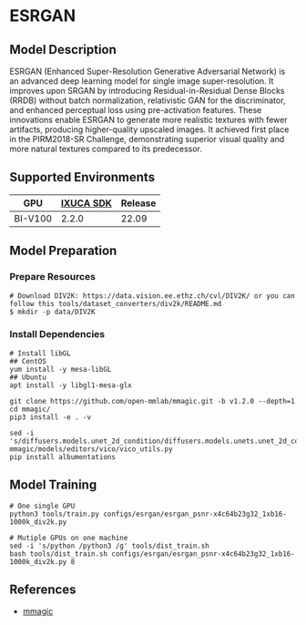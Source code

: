 # ESRGAN

## Model Description

ESRGAN (Enhanced Super-Resolution Generative Adversarial Network) is an advanced deep learning model for single image
super-resolution. It improves upon SRGAN by introducing Residual-in-Residual Dense Blocks (RRDB) without batch
normalization, relativistic GAN for the discriminator, and enhanced perceptual loss using pre-activation features. These
innovations enable ESRGAN to generate more realistic textures with fewer artifacts, producing higher-quality upscaled
images. It achieved first place in the PIRM2018-SR Challenge, demonstrating superior visual quality and more natural
textures compared to its predecessor.

## Supported Environments

| GPU    | [IXUCA SDK](https://gitee.com/deep-spark/deepspark#%E5%A4%A9%E6%95%B0%E6%99%BA%E7%AE%97%E8%BD%AF%E4%BB%B6%E6%A0%88-ixuca) | Release |
|--------|-----------|---------|
| BI-V100 | 2.2.0     |  22.09  |

## Model Preparation

### Prepare Resources

```shell
# Download DIV2K: https://data.vision.ee.ethz.ch/cvl/DIV2K/ or you can follow this tools/dataset_converters/div2k/README.md
$ mkdir -p data/DIV2K
```

### Install Dependencies

```shell
# Install libGL
## CentOS
yum install -y mesa-libGL
## Ubuntu
apt install -y libgl1-mesa-glx

git clone https://github.com/open-mmlab/mmagic.git -b v1.2.0 --depth=1
cd mmagic/
pip3 install -e . -v

sed -i 's/diffusers.models.unet_2d_condition/diffusers.models.unets.unet_2d_condition/g' mmagic/models/editors/vico/vico_utils.py
pip install albumentations
```

## Model Training

```shell
# One single GPU
python3 tools/train.py configs/esrgan/esrgan_psnr-x4c64b23g32_1xb16-1000k_div2k.py

# Mutiple GPUs on one machine
sed -i 's/python /python3 /g' tools/dist_train.sh
bash tools/dist_train.sh configs/esrgan/esrgan_psnr-x4c64b23g32_1xb16-1000k_div2k.py 8
```

## References

- [mmagic](https://github.com/open-mmlab/mmagic)
